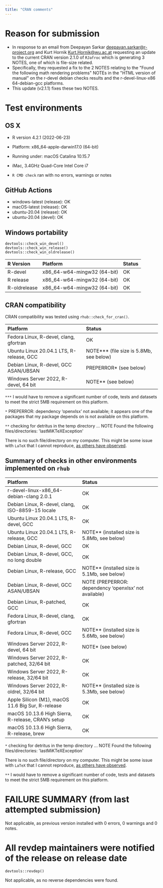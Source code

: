 ```yaml
---
title: "CRAN comments"
---
```



# Reason for submission
* In response to an email from Deepayan Sarkar <deepayan.sarkar@r-project.org> and Kurt Hornik <Kurt.Hornik@wu.ac.at> requesting an update to the current CRAN version 2.1.0 of `RJafroc` which is generating 3 NOTES, one of which is file-size related. 
* Specifically, they requested a fix to the 2 NOTES relating to the "Found the following math rendering problems" NOTEs in the "HTML version of manual" on the r-devel debian checks results and the r-devel-linux-x86 64-debian-gcc platforms. 
* This update (v2.1.1) fixes these two NOTES. 


# Test environments

## OS X
* R version 4.2.1 (2022-06-23)
* Platform: x86_64-apple-darwin17.0 (64-bit)
* Running under: macOS Catalina 10.15.7
* iMac, 3.4GHz Quad-Core Intel Core i7

* `R CMD check` ran with no errors, warnings or notes


## GitHub Actions

* windows-latest (release): OK 
* macOS-latest (release):  OK
* ubuntu-20.04 (release): OK
* ubuntu-20.04 (devel): OK


## Windows portability

```
devtools::check_win_devel()
devtools::check_win_release()
devtools::check_win_oldrelease() 
```

| R Version    | Platform                    | Status |
|:-------------|:----------------------------|:-------|
| R-devel      | x86_64-w64-mingw32 (64-bit) | OK     |
| R release    | x86_64-w64-mingw32 (64-bit) | OK     |
| R-oldrelease | x86_64-w64-mingw32 (64-bit) | OK     |


## CRAN compatibility

CRAN compatibility was tested using `rhub::check_for_cran()`.

| Platform                                 | Status                                     |
|:-----------------------------------------|:-------------------------------------------|
| Fedora Linux, R-devel, clang, gfortran   | OK                                         |
| Ubuntu Linux 20.04.1 LTS, R-release, GCC | NOTE\*\*\* (file size is 5.8Mb, see below) |
| Debian Linux, R-devel, GCC ASAN/UBSAN    | PREPERROR\* (see below)                    |
| Windows Server 2022, R-devel, 64 bit     | NOTE\*\* (see below)                       |

`***` I would have to remove a significant number of code, tests and datasets to meet the strict 5MB requirement on this platform. 

`*` PREPERROR: dependency ‘openxlsx’ not available; it appears one of the packages that my package depends on is not available on this platform.

`**` checking for detritus in the temp directory ... NOTE Found the following files/directories: 'lastMiKTeXException'


There is no such file/directory on my computer. This might be some issue with `LaTeX` that I cannot reproduce, [as others have observed](https://github.com/r-hub/rhub/issues/503). 


## Summary of checks in other environments implemented on `rhub`

| Platform                                           | Status                                                |
|:---------------------------------------------------|:------------------------------------------------------|
| r-devel-linux-x86_64-debian-clang 2.0.1            | OK                                                    |
| Debian Linux, R-devel, clang, ISO-8859-15 locale   | OK                                                    |
| Ubuntu Linux 20.04.1 LTS, R-devel, GCC             | OK                                                    |
| Ubuntu Linux 20.04.1 LTS, R-release, GCC           | NOTE\*\* (installed size is 5.8Mb, see below)         |
| Debian Linux, R-devel, GCC                         | OK                                                    |
| Debian Linux, R-devel, GCC, no long double         | OK                                                    |
| Debian Linux, R-release, GCC                       | NOTE\*\* (installed size is 5.1Mb, see below)         |
| Debian Linux, R-devel, GCC ASAN/UBSAN              | NOTE (PREPERROR: dependency ‘openxlsx’ not available) |
| Debian Linux, R-patched, GCC                       | OK                                                    |
| Fedora Linux, R-devel, clang, gfortran             | OK                                                    |
| Fedora Linux, R-devel, GCC                         | NOTE\*\* (installed size is 5.6Mb, see below)         |
| Windows Server 2022, R-devel, 64 bit               | NOTE\* (see below)                                    |
| Windows Server 2022, R-patched, 32/64 bit          | OK                                                    |
| Windows Server 2022, R-release, 32/64 bit          | OK                                                    |
| Windows Server 2022, R-oldrel, 32/64 bit           | NOTE\*\* (installed size is 5.3Mb, see below)         |
| Apple Silicon (M1), macOS 11.6 Big Sur, R-release  | OK                                                    |
| macOS 10.13.6 High Sierra, R-release, CRAN’s setup | OK                                                    |
| macOS 10.13.6 High Sierra, R-release, brew         | OK                                                    |


`*` checking for detritus in the temp directory ... NOTE Found the following files/directories: 'lastMiKTeXException'

There is no such file/directory on my computer. This might be some issue with `LaTeX` that I cannot reproduce, [as others have observed](https://github.com/r-hub/rhub/issues/503). 

  
`**` I would have to remove a significant number of code, tests and datasets to meet the strict 5MB requirement on this platform. 



# FAILURE SUMMARY (from last attempted submission)

Not applicable, as previous version installed with 0 errors, 0 warnings and 0 notes.

# All revdep maintainers were notified of the release on release date

```
devtools::revdep()
```

Not applicable, as no reverse dependencies were found.

